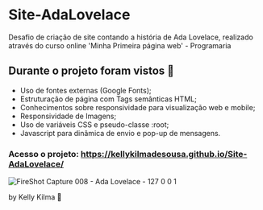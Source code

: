 # Site-AdaLovelace
 Desafio de criação de site contando a história de Ada Lovelace, realizado através do curso online 'Minha Primeira página web' - Programaria

## Durante o projeto foram vistos :rocket:
- Uso de fontes externas (Google Fonts);
- Estruturação de página com Tags semânticas HTML;
- Conhecimentos sobre responsividade para visualização web e mobile;
- Responsividade de Imagens;
- Uso de variáveis CSS e pseudo-classe :root;
- Javascript para dinâmica de envio e pop-up de mensagens.

### Acesso o projeto: https://kellykilmadesousa.github.io/Site-AdaLovelace/

![FireShot Capture 008 - Ada Lovelace - 127 0 0 1](https://github.com/kellykilmadesousa/Site-AdaLovelace/assets/107444658/335176eb-8722-4e9c-a1ac-0c0434a2ba94)

by Kelly Kilma :art:

